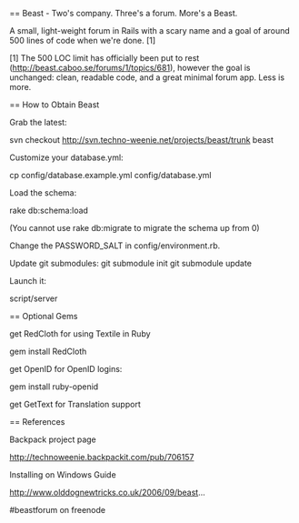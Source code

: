 == Beast -  Two's company. Three's a forum. More's a Beast.

A small, light-weight forum in Rails with a scary name and a goal of around 500 lines of code when we're done. [1]

[1] The 500 LOC limit has officially been put to rest (http://beast.caboo.se/forums/1/topics/681), however the goal is unchanged: clean, readable code, and a great minimal forum app.  Less is more.


== How to Obtain Beast

Grab the latest:

svn checkout http://svn.techno-weenie.net/projects/beast/trunk beast

Customize your database.yml:

cp config/database.example.yml config/database.yml

Load the schema:

rake db:schema:load

(You cannot use rake db:migrate to migrate the schema up from 0)

Change the PASSWORD_SALT in config/environment.rb.

Update git submodules:
git submodule init
git submodule update

Launch it:

script/server


== Optional Gems

get RedCloth for using Textile in Ruby

gem install RedCloth

get OpenID for OpenID logins:

gem install ruby-openid

get GetText for Translation support


== References

Backpack project page

http://technoweenie.backpackit.com/pub/706157

Installing on Windows Guide

http://www.olddognewtricks.co.uk/2006/09/beast...

#beastforum on freenode

